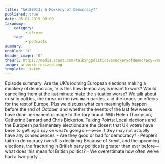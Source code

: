 ```yaml
---
title: "&#127911; A Mockery of Democracy?"
published: true
date: 05-05-2019 09:09
taxonomy:
    category:
         - stream
    tag:
         - podcasts
summary:
enabled: '0'
header_image: '0'
theurl: https://media.acast.com/talkingpolitics/amockeryofdemocracy-/media.mp3
image: artwork-resized.png
template: listen
---
```

 
Episode summary: Are the UK’s looming European elections making a mockery of democracy, or is this how democracy is meant to work? Would cancelling them at the last minute make the situation worse? We talk about trust in politics, the threat to the two main parties, and the knock-on effects for the rest of Europe. Plus we discuss what can meaningfully happen before the end of October, and whether the events of the last few weeks have done permanent damage to the Tory brand. With Helen Thompson, Catherine Barnard and Chris Bickerton. Talking Points: Local elections and the European parliamentary elections are the closest that UK voters have been to getting a say on what’s going on—even if they may not actually have any consequences. - Are they good or bad for democracy? - People’s faith in democracy overall is declining. Because of Brexit, and the upcoming elections, the fracturing in British party politics is greater than ever before—what does this mean for British politics? - We overestimate how often we’ve had a two-party…
